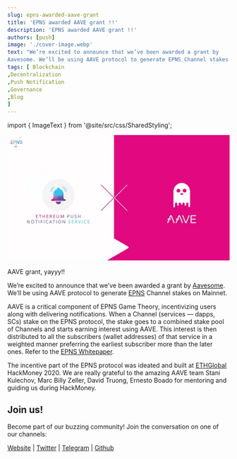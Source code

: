 ```yaml
---
slug: epns-awarded-aave-grant
title: 'EPNS awarded AAVE grant !!'
description: 'EPNS awarded AAVE grant !!'
authors: [push]
image: './cover-image.webp'
text: "We’re excited to announce that we’ve been awarded a grant by 
Aavesome. We’ll be using AAVE protocol to generate EPNS Channel stakes on Mainnet."
tags: [ Blockchain
,Decentralization
,Push Notification
,Governance
,Blog
]
---
```

import { ImageText } from '@site/src/css/SharedStyling';

![Cover Image of EPNS awarded AAVE grant !!](./cover-image.webp)

<!--truncate-->

AAVE grant, yayyy!!

We’re excited to announce that we’ve been awarded a grant by [Aavesome](https://medium.com/u/13bfa9f22920?source=post_page-----cc618dd48915--------------------------------). We’ll be using AAVE protocol to generate [EPNS](https://epns.io/) Channel stakes on Mainnet.

AAVE is a critical component of EPNS Game Theory, incentivizing users along with delivering notifications. When a Channel (services — dapps, SCs) stake on the EPNS protocol, the stake goes to a combined stake pool of Channels and starts earning interest using AAVE. This interest is then distributed to all the subscribers (wallet addresses)  of that service in a weighted manner preferring the earliest subscriber more than the later ones. Refer to the [EPNS Whitepaper](https://whitepaper.epns.io/).

The incentive part of the EPNS protocol was ideated and built at [ETHGlobal](https://medium.com/u/3d1733b8e86a?source=post_page-----cc618dd48915--------------------------------) HackMoney 2020. We are really grateful to the amazing AAVE team Stani Kulechov, Marc Billy Zeller, David Truong, Ernesto Boado for mentoring and guiding us during HackMoney.

Join us!
--------

Become part of our buzzing community! Join the conversation on one of our channels:

[Website](https://epns.io/) | [Twitter](https://twitter.com/epnsproject) | [Telegram](https://t.me/epnsproject) | [Github](https://github.com/push-protocol/push-website)
